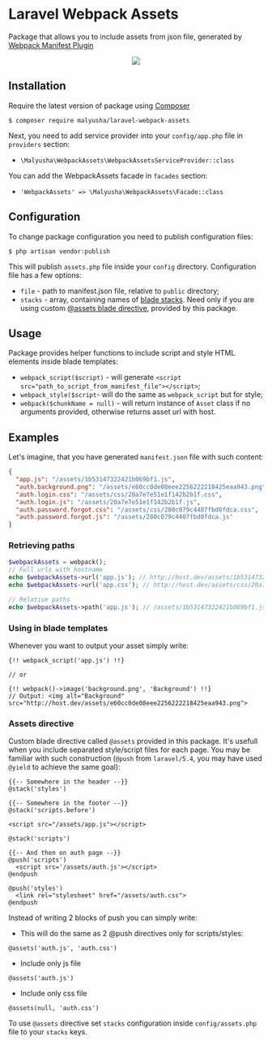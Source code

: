 # Laravel Webpack Assets
Package that allows you to include assets from json file, generated by [Webpack Manifest Plugin](https://github.com/danethurber/webpack-manifest-plugin)

<p align="center">
    <img src="https://travis-ci.org/malyusha/laravel-webpack-assets.svg?branch=master">
</p>

## Installation

Require the latest version of package using [Composer](https://getcomposer.org/) 

`$ composer require malyusha/laravel-webpack-assets`

Next, you need to add service provider into your `config/app.php` file in `providers` section:
* `\Malyusha\WebpackAssets\WebpackAssetsServiceProvider::class`

You can add the WebpackAssets facade in `facades` section:
* `'WebpackAssets' => \Malyusha\WebpackAssets\Facade::class`


## Configuration

To change package configuration you need to publish configuration files:

`$ php artisan vendor:publish`

This will publish `assets.php` file inside your `config` directory.
Configuration file has a few options:

* `file` - path to manifest.json file, relative to `public` directory;
* `stacks` - array, containing names of [blade stacks](https://laravel.com/docs/5.4/blade#stacks). Need only if you are using custom [@assets blade directive](#assets-directive), provided by this package.

## Usage

Package provides helper functions to include script and style HTML elements inside blade templates:

* `webpack_script($script)` - will generate `<script src="path_to_script_from_manifest_file"></script>`;
* `webpack_style($script`- will do the same as `webpack_script` but for style;
* `webpack($chunkName = null)` - will return instance of `Asset` class if no arguments provided, otherwise returns asset url with host.

## Examples

Let's imagine, that you have generated `manifest.json` file with such content:
```json
{
  "app.js": "/assets/1b53147322421b069bf1.js",
  "auth.background.png": "/assets/e60cc0de08eee2256222218425eaa943.png",
  "auth.login.css": "/assets/css/20a7e7e51e1f142b2b1f.css",
  "auth.login.js": "/assets/20a7e7e51e1f142b2b1f.js",
  "auth.password.forgot.css": "/assets/css/280c079c4407fbd0fdca.css",
  "auth.password.forgot.js": "/assets/280c079c4407fbd0fdca.js"
}
```

### Retrieving paths

```php
$webpackAssets = webpack();
// Full urls with hostname
echo $webpackAssets->url('app.js'); // http://host.dev/assets/1b53147322421b069bf1.js
echo $webpackAssets->url('app.css'); // http://host.dev/assets/css/20a7e7e51e1f142b2b1f.css

// Relative paths
echo $webpackAssets->path('app.js'); // /assets/1b53147322421b069bf1.js

```

### Using in blade templates

Whenever you want to output your asset simply write:

```blade
{!! webpack_script('app.js') !!}

// or

{!! webpack()->image('background.png', 'Background') !!} 
// Output: <img alt="Background" src="http://host.dev/assets/e60cc0de08eee2256222218425eaa943.png">
```

### Assets directive

Custom blade directive called `@assets` provided in this package. It's usefull when you include separated style/script files for each page. You may be familiar with such construction (`@push` from `laravel/5.4`, you may have used `@yield` to achieve the same goal):

```blade
{{-- Somewhere in the header --}}
@stack('styles')

{{-- Somewhere in the footer --}}
@stack('scripts.before')

<script src="/assets/app.js"></script>

@stack('scripts')

{{-- And then on auth page --}}
@push('scripts')
  <script src='/assets/auth.js'></script>
@endpush

@push('styles')
  <link rel="stylesheet" href="/assets/auth.css">
@endpush
```

Instead of writing 2 blocks of push you can simply write:

* This will do the same as 2 @push directives only for scripts/styles:
```blade
@assets('auth.js', 'auth.css')
```
* Include only js file
```blade
@assets('auth.js')
```
* Include only css file
```blade
@assets(null, 'auth.css') 
```

To use `@assets` directive set `stacks` configuration inside `config/assets.php` file to your `stacks` keys. 
